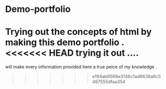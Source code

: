 # Demo-portfolio
Trying out the concepts of html by  making this demo portfolio .
<<<<<<< HEAD
trying it out  ....
=======
will make every information provided here a true peice of my knowledge . 
>>>>>>> e194ab9568e3146c1ad8638a8c5497555dfaa354
